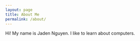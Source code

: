 ```yaml
---
layout: page
title: About Me
permalink: /about/
---
```


Hi! My name is Jaden Nguyen. I like to learn about computers.



[^1]:a blogging platform that natively supports Jupyter notebooks in addition to other formats.
